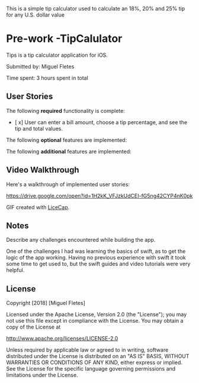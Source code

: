 This is a simple tip calculator used to calculate an 18%, 20% and 25% tip for any U.S. dollar value
# Pre-work -TipCalulator

Tips is a tip calculator application for iOS.

Submitted by: Miguel Fletes

Time spent: 3 hours spent in total

## User Stories

The following **required** functionality is complete:

* [ x] User can enter a bill amount, choose a tip percentage, and see the tip and total values.

The following **optional** features are implemented:

The following **additional** features are implemented:

## Video Walkthrough

Here's a walkthrough of implemented user stories:

https://drive.google.com/open?id=1H2kK_VFJzkUdCEI-fG5ng42CYP4nK0pk

GIF created with [LiceCap](http://www.cockos.com/licecap/).

## Notes

Describe any challenges encountered while building the app.

One of the challenges I had was learning the basics of swift, as to get the logic of the app working. Having no previous experience with swift it took some time to get used to, but the swift guides and video tutorials were very helpful.

## License

Copyright [2018] [Miguel Fletes]

Licensed under the Apache License, Version 2.0 (the "License");
you may not use this file except in compliance with the License.
You may obtain a copy of the License at

http://www.apache.org/licenses/LICENSE-2.0

Unless required by applicable law or agreed to in writing, software
distributed under the License is distributed on an "AS IS" BASIS,
WITHOUT WARRANTIES OR CONDITIONS OF ANY KIND, either express or implied.
See the License for the specific language governing permissions and
limitations under the License.
